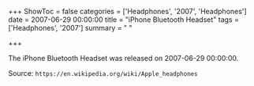 +++
ShowToc = false
categories = ['Headphones', '2007', 'Headphones']
date = 2007-06-29 00:00:00
title = "iPhone Bluetooth Headset"
tags = ['Headphones', '2007']
summary = " "

+++

The iPhone Bluetooth Headset was released on 2007-06-29 00:00:00.

Source: `https://en.wikipedia.org/wiki/Apple_headphones`
